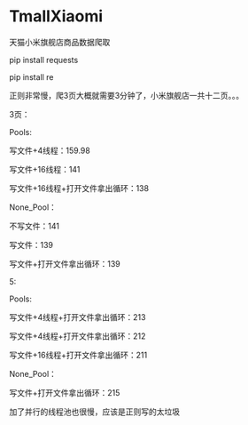 # TmallXiaomi
天猫小米旗舰店商品数据爬取

pip install requests

pip install re 

正则非常慢，爬3页大概就需要3分钟了，小米旗舰店一共十二页。。。

3页：

Pools:

写文件+4线程：159.98

写文件+16线程：141

写文件+16线程+打开文件拿出循环：138

None_Pool：

不写文件：141

写文件：139

写文件+打开文件拿出循环：139

5:

Pools:

写文件+4线程+打开文件拿出循环：213

写文件+4线程+打开文件拿出循环：212

写文件+16线程+打开文件拿出循环：211

None_Pool：

写文件+打开文件拿出循环：215

加了并行的线程池也很慢，应该是正则写的太垃圾